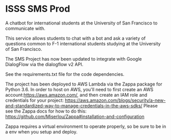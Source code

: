 # ISSS SMS Prod
A chatbot for international students at the University of San Francisco to communicate with. 

This service allows students to chat with a bot and ask a variety of questions common to F-1 international students 
studying at the University of San Francisco. 

The SMS Project has now been updated to integrate with Google DialogFlow via the
dialogflow v2 API.  

See the requirements.txt file for the code dependencies. 

The project has been deployed to AWS Lambda via the Zappa package for Python 3.6. In order to host on AWS, you'll need to first create an AWS account:https://aws.amazon.com/, and then create an IAM role and credentials for your project: https://aws.amazon.com/blogs/security/a-new-and-standardized-way-to-manage-credentials-in-the-aws-sdks/ Please see the Zappa docs for how to do this: https://github.com/Miserlou/Zappa#installation-and-configuration

Zappa requires a virtual environment to operate properly, so be sure to be in a env when you setup and deploy. 

